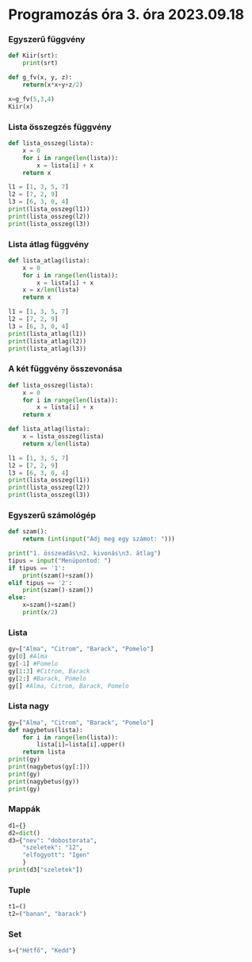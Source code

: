 # Programozás óra 3. óra 2023.09.18

### Egyszerű függvény

```Python
def Kiir(srt):
    print(srt)

def g_fv(x, y, z):
    return(x*x+y+z/2)

x=g_fv(5,3,4)
Kiir(x)
```

### Lista összegzés függvény

```Python
def lista_osszeg(lista):
    x = 0
    for i in range(len(lista)):
        x = lista[i] + x
    return x

l1 = [1, 3, 5, 7]
l2 = [7, 2, 9]
l3 = [6, 3, 0, 4]
print(lista_osszeg(l1))
print(lista_osszeg(l2))
print(lista_osszeg(l3))
```

### Lista átlag függvény

```Python
def lista_atlag(lista):
    x = 0
    for i in range(len(lista)):
        x = lista[i] + x
    x = x/len(lista)
    return x

l1 = [1, 3, 5, 7]
l2 = [7, 2, 9]
l3 = [6, 3, 0, 4]
print(lista_atlag(l1))
print(lista_atlag(l2))
print(lista_atlag(l3))
```

### A két függvény összevonása

```Python
def lista_osszeg(lista):
    x = 0
    for i in range(len(lista)):
        x = lista[i] + x
    return x

def lista_atlag(lista):
    x = lista_osszeg(lista)
    return x/len(lista)

l1 = [1, 3, 5, 7]
l2 = [7, 2, 9]
l3 = [6, 3, 0, 4]
print(lista_osszeg(l1))
print(lista_osszeg(l2))
print(lista_osszeg(l3))
```

### Egyszerű számológép

```Python
def szam():
    return (int(input("Adj meg egy számot: ")))

print("1. összeadás\n2. kivonás\n3. átlag")
tipus = input("Menüpontod: ")
if tipus == '1':
    print(szam()+szam())
elif tipus == '2':
    print(szam()-szam())
else:
    x=szam()+szam()
    print(x/2)
```
### Lista
```Python
gy=["Alma", "Citrom", "Barack", "Pomelo"]
gy[0] #Alma
gy[-1] #Pomelo
gy[1:3] #Citrom, Barack
gy[2:] #Barack, Pomelo
gy[] #Alma, Citrom, Barack, Pomelo
```
### Lista nagy
```Python
gy=["Alma", "Citrom", "Barack", "Pomelo"]
def nagybetus(lista):
    for i in range(len(lista)):
        lista[i]=lista[i].upper()
    return lista
print(gy)
print(nagybetus(gy[:]))
print(gy)
print(nagybetus(gy))
print(gy)
```
### Mappák
```Python
d1={}
d2=dict()
d3={"nev": "dobostorata",
    "szeletek": "12",
    "elfogyott": "Igen"
    }
print(d3["szeletek"])
```
### Tuple
```Python
t1=()
t2=("banan", "barack")
```
### Set
```Python
s={"Hétfő", "Kedd"}
```
